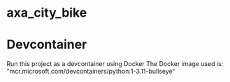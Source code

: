 # axa_city_bike

# Devcontainer
Run this project as a devcontainer using Docker
The Docker image used is:
"mcr.microsoft.com/devcontainers/python:1-3.11-bullseye"